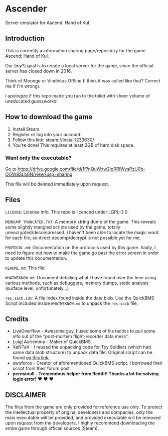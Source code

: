 # Ascender
Server emulator for Ascend: Hand of Kul

## Introduction
This is currently a information sharing page/repository for the game Ascend: Hand of Kul.

Our (my?) goal is to create a local server for the game, since the official server has closed down in 2016.

Think of Mooege or Vindictus Offline (I think it was called like that? Correct me if I'm wrong).

I apologize if this repo made you run to the toilet with sheer volume of uneducated guessworks!

## How to download the game
1. Install Steam.
2. Register or log into your account.
3. Follow this link: steam://install/233630/
4. You're done! This requires at least 2GB of hard disk space.

### Want only the executable?
Go to https://drive.google.com/file/d/1f7nQuWxw2IqRRlWysPzU0b-OOW8SLb6N/view?usp=sharing

This file will be deleted immediately upon request.

## Files
`LICENSE`: License info. This repo is licenced under LGPL-3.0.

`MEMDUMP_TRUNCATED.TXT`: A memory string dump of the game. This reveals some slightly mangled scripts used by the game, totally unencrypted/decompressed. I haven't been able to locate the magic word for each file, so direct decomp/decrypt is not possible yet for me.

`PROTOCOL.md`: Documentation on the protocols used by this game. Sadly, I need to figure out how to make the game go past the error screen in order to update this documentation.

`README.md`: This file!

`WHATWEKNOW.md`: Document detailing what I have found over the time using various methods, such as debuggers, memory dumps, static analysis (surface level, unfortunately...)

`res.sacb.idx`: A file index found inside the data blob. Use the QuickBMS Script included inside `WHATWEKNOW.md` to unpack the `res.sacb` file.

## Credits
- LiveOverflow - Awesome guy, I used some of his tactics to pull some info out of the "post-mortem flight-recorder data mess".
- Luigi Auriemma - Maker of QuickBMS.
- XeNTaX - I reused the unpacking code for Toy Soldiers (which had same data blob structure) to unpack data file. Original script can be found [on this link.](http://forum.xentax.com/viewtopic.php?f=10&t=8860)
- swuforce - Creator of aforementioned QuickBMS script. I borrowed their script from their forum post.
- **permanull - Tremendous helper from Reddit! Thanks a lot for solving login error!** :heart: :heart: :heart:

## DISCLAIMER
The files from the game are only provided for reference use only. To protect the intellectual property of original developers and companies, only the main executable will be provided, and provided executable will be removed upon request from the developers. I highly recommend downloading the entire game through official sources (Steam).
